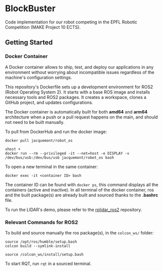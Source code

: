 # BlockBuster
Code implementation for our robot competing in the EPFL Robotic Competition (MAKE Project 10 ECTS).

## Getting Started

### Docker Container

A Docker container allows to ship, test, and deploy our applications in any environment without worrying about incompatible issues regardless of the machine's configuration settings.

This repository's Dockerfile sets up a development environment for ROS2 (Robot Operating System 2). It starts with a base ROS image and installs necessary tools and ROS2 packages. It creates a workspace, clones a GitHub project, and updates configurations.

The Docker container is automatically built for both **amd64** and **arm64** architecture when a push or a pull request happens on the main, and should not need to be built manually.

To pull from DockerHub and run the docker image:
```
docker pull jacquemont/robot_os

xhost +
docker run --rm --privileged -it --net=host -e DISPLAY -v /dev/bus/usb:/dev/bus/usb jacquemont/robot_os bash
```

To open a new terminal in the same container:
```
docker exec -it <container ID> bash
```
The container ID can be found with `docker ps`, this command displays all the containers (active and inactive). In all terminal of the docker container, ros and the built package(s) are already built and sourced thanks to the **.bashrc** file.

To run the LIDAR's demo, please refer to the [rplidar_ros2](https://github.com/babakhani/rplidar_ros2) repository.


### Relevant Commands for ROS2

To build and source manually the ros package(s), in the `colcon_ws/` folder:
```
source /opt/ros/humble/setup.bash
colcon build --symlink-install

source /colcon_ws/install/setup.bash
```
To start RQT, run `rqt` in a sourced terminal.



